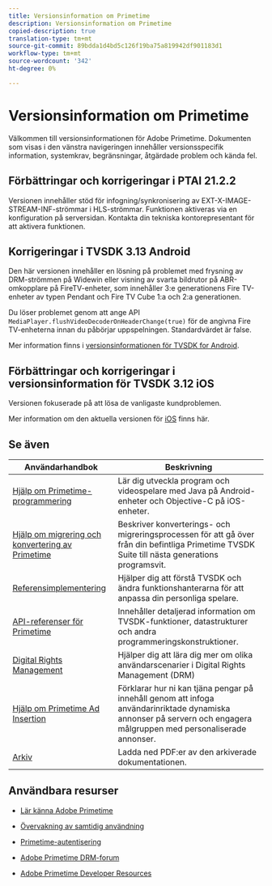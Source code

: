 ```yaml
---
title: Versionsinformation om Primetime
description: Versionsinformation om Primetime
copied-description: true
translation-type: tm+mt
source-git-commit: 89bdda1d4bd5c126f19ba75a819942df901183d1
workflow-type: tm+mt
source-wordcount: '342'
ht-degree: 0%

---
```



# Versionsinformation om Primetime

Välkommen till versionsinformationen för Adobe Primetime. Dokumenten som visas i den vänstra navigeringen innehåller versionsspecifik information, systemkrav, begränsningar, åtgärdade problem och kända fel.

## Förbättringar och korrigeringar i PTAI 21.2.2

Versionen innehåller stöd för infogning/synkronisering av EXT-X-IMAGE-STREAM-INF-strömmar i HLS-strömmar. Funktionen aktiveras via en konfiguration på serversidan. Kontakta din tekniska kontorepresentant för att aktivera funktionen.

## Korrigeringar i TVSDK 3.13 Android

Den här versionen innehåller en lösning på problemet med frysning av DRM-strömmen på Widewin eller visning av svarta bildrutor på ABR-omkopplare på FireTV-enheter, som innehåller 3:e generationens Fire TV-enheter av typen Pendant och Fire TV Cube 1:a och 2:a generationen.

Du löser problemet genom att ange API `MediaPlayer.flushVideoDecoderOnHeaderChange(true)` för de angivna Fire TV-enheterna innan du påbörjar uppspelningen. Standardvärdet är false.

Mer information finns i [versionsinformationen för TVSDK for Android](../release-notes/tvsdk-3x-android.md).

## Förbättringar och korrigeringar i versionsinformation för TVSDK 3.12 iOS

Versionen fokuserade på att lösa de vanligaste kundproblemen.

Mer information om den aktuella versionen för [iOS](../release-notes/tvsdk-3x-ios.md) finns här.

## Se även

| Användarhandbok | Beskrivning |
|--- |--- |
| [Hjälp om Primetime-programmering](/help/programming/home.md) | Lär dig utveckla program och videospelare med Java på Android-enheter och Objective-C på iOS-enheter. |
| [Hjälp om migrering och konvertering av Primetime](/help/migration-guides/home.md) | Beskriver konverterings- och migreringsprocessen för att gå över från din befintliga Primetime TVSDK Suite till nästa generations programsvit. |
| [Referensimplementering](/help/android-reference-implementation/home.md) | Hjälper dig att förstå TVSDK och ändra funktionshanterarna för att anpassa din personliga spelare. |
| [API-referenser för Primetime](/help/reference/api-references.md) | Innehåller detaljerad information om TVSDK-funktioner, datastrukturer och andra programmeringskonstruktioner. |
| [Digital Rights Management](/help/digital-rights-management/home.md) | Hjälper dig att lära dig mer om olika användarscenarier i Digital Rights Management (DRM) |
| [Hjälp om Primetime Ad Insertion](/help/primetime-ad-insertion/home.md) | Förklarar hur ni kan tjäna pengar på innehåll genom att infoga användarinriktade dynamiska annonser på servern och engagera målgruppen med personaliserade annonser. |
| [Arkiv](https://helpx.adobe.com/primetime/archives.html) | Ladda ned PDF:er av den arkiverade dokumentationen. |

## Användbara resurser

* [Lär känna Adobe Primetime](https://www.adobe.com/in/marketing/primetime.html)

* [Övervakning av samtidig användning](https://tve.helpdocsonline.com/concurrency-monitoring-introduction)

* [Primetime-autentisering](https://tve.helpdocsonline.com/home)

* [Adobe Primetime DRM-forum](https://forums.adobe.com/community/adobe_access)

* [Adobe Primetime Developer Resources](https://www.adobe.com/devnet/primetime.html)
